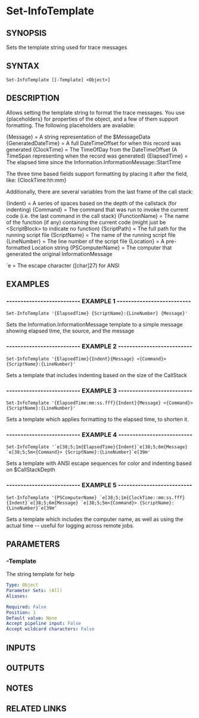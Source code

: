 ﻿---
external help file: Information-help.xml
online version:
schema: 2.0.0
---

# Set-InfoTemplate

## SYNOPSIS

Sets the template string used for trace messages

## SYNTAX

```posh
Set-InfoTemplate [[-Template] <Object>]
```

## DESCRIPTION

Allows setting the template string to format the trace messages.
You use {placeholders} for properties of the object, and a few of them support formatting.
The following placeholders are available:

{Message}           = A string representation of the $MessageData
{GeneratedDateTime} = A full DateTimeOffset for when this record was generated
{ClockTime}         = The TimeOfDay from the DateTimeOffset (A TimeSpan representing when the record was generated)
{ElapsedTime}       = The elapsed time since the Information.InformationMessage::StartTime

The three time based fields support formatting by placing it after the field, like: {ClockTime:hh:mm}

Additionally, there are several variables from the last frame of the call stack:

{Indent}         = A series of spaces based on the depth of the callstack (for indenting)
{Command}        = The command that was run to invoke the current code (i.e.
the last command in the call stack)
{FunctionName}   = The name of the function (if any) containing the current code (might just be \<ScriptBlock\> to indicate no function)
{ScriptPath}     = The full path for the running script file
{ScriptName}     = The name of the running script file
{LineNumber}     = The line number of the script file
{Location}       = A pre-formatted Location string
{PSComputerName} = The computer that generated the original InformationMessage

\`e               = The escape character (\[char\]27) for ANSI

## EXAMPLES

### -------------------------- EXAMPLE 1 --------------------------

```posh
Set-InfoTemplate '{ElapsedTime} {ScriptName}:{LineNumber} {Message}'
```

Sets the Information.InformationMessage template to a simple message showing elapsed time, the source, and the message

### -------------------------- EXAMPLE 2 --------------------------

```posh
Set-InfoTemplate '{ElapsedTime}{Indent}{Message} <{Command}> {ScriptName}:{LineNumber}'
```

Sets a template that includes indenting based on the size of the CallStack

### -------------------------- EXAMPLE 3 --------------------------

```posh
Set-InfoTemplate '{ElapsedTime:mm:ss.fff}{Indent}{Message} <{Command}> {ScriptName}:{LineNumber}'
```

Sets a template which applies formatting to the elapsed time, to shorten it.

### -------------------------- EXAMPLE 4 --------------------------

```posh
Set-InfoTemplate '`e[38;5;1m{ElapsedTime}{Indent}`e[38;5;6m{Message} `e[38;5;5m<{Command}> {ScriptName}:{LineNumber}`e[39m'
```

Sets a template with ANSI escape sequences for color and indenting based on $CallStackDepth

### -------------------------- EXAMPLE 5 --------------------------

```posh
Set-InfoTemplate '{PSComputerName} `e[38;5;1m{ClockTime::mm:ss.fff} {Indent}`e[38;5;6m{Message} `e[38;5;5m<{Command}> {ScriptName}:{LineNumber}`e[39m'
```

Sets a template which includes the computer name, as well as using the actual time -- useful for logging across remote jobs.

## PARAMETERS

### -Template

The string template for help

```yaml
Type: Object
Parameter Sets: (All)
Aliases:

Required: False
Position: 1
Default value: None
Accept pipeline input: False
Accept wildcard characters: False
```

## INPUTS

## OUTPUTS

## NOTES

## RELATED LINKS

